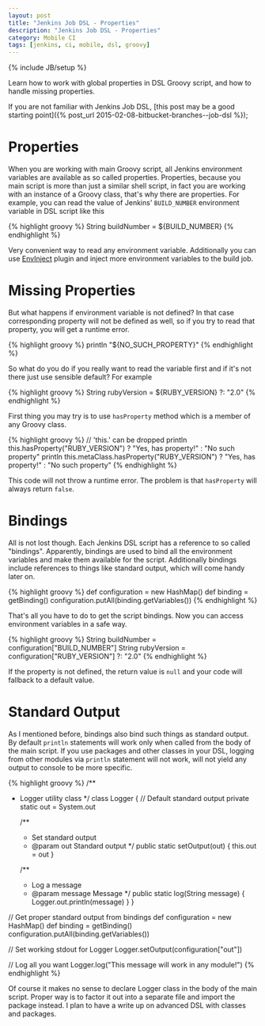 ```yaml
---
layout: post
title: "Jenkins Job DSL - Properties"
description: "Jenkins Job DSL - Properties"
category: Mobile CI
tags: [jenkins, ci, mobile, dsl, groovy]
---
```

{% include JB/setup %}

Learn how to work with global properties in DSL Groovy script, and how to handle missing properties.

<!--more-->

If you are not familiar with Jenkins Job DSL, [this post may be a good starting point]({% post_url 2015-02-08-bitbucket-branches--job-dsl %});

# Properties

When you are working with main Groovy script, all Jenkins environment variables are available as so called properties. Properties, because you main script is more than just a similar shell script, in fact you are working with an instance of a Groovy class, that's why there are properties. For example, you can read the value of Jenkins' `BUILD_NUMBER` environment variable in DSL script like this

{% highlight groovy %}
String buildNumber = ${BUILD_NUMBER}
{% endhighlight %}

Very convenient way to read any environment variable. Additionally you can use [EnvInject](https://wiki.jenkins-ci.org/display/JENKINS/EnvInject+Plugin) plugin and inject more environment variables to the build job.

# Missing Properties

But what happens if environment variable is not defined? In that case corresponding property will not be defined as well, so if you try to read that property, you will get a runtime error.

{% highlight groovy %}
println "${NO_SUCH_PROPERTY}"
{% endhighlight %}

So what do you do if you really want to read the variable first and if it's not there just use sensible default? For example

{% highlight groovy %}
String rubyVersion = ${RUBY_VERSION} ?: "2.0"
{% endhighlight %}

First thing you may try is to use `hasProperty` method which is a member of any Groovy class.

{% highlight groovy %}
// 'this.' can be dropped
println this.hasProperty("RUBY_VERSION") ? "Yes, has property!" : "No such property"
println this.metaClass.hasProperty("RUBY_VERSION") ? "Yes, has property!" : "No such property"
{% endhighlight %}

This code will not throw a runtime error. The problem is that `hasProperty` will always return `false`.

# Bindings

All is not lost though. Each Jenkins DSL script has a reference to so called "bindings". Apparently, bindings are used to bind all the environment variables and make them available for the script. Additionally bindings include references to things like standard output, which will come handy later on.

{% highlight groovy %}
def configuration = new HashMap()
def binding = getBinding()
configuration.putAll(binding.getVariables())
{% endhighlight %}

That's all you have to do to get the script bindings. Now you can access environment variables in a safe way.

{% highlight groovy %}
String buildNumber = configuration["BUILD_NUMBER"]
String rubyVersion = configuration["RUBY_VERSION"] ?: "2.0"
{% endhighlight %}

If the property is not defined, the return value is `null` and your code will fallback to a default value.

# Standard Output

As I mentioned before, bindings also bind such things as standard output. By default `println` statements will work only when called from the body of the main script. If you use packages and other classes in your DSL, logging from other modules via `println` statement will not work, will not yield any output to console to be more specific.

{% highlight groovy %}
/**
* Logger utility class
*/
class Logger {
    // Default standard output
    private static out = System.out

    /**
    * Set standard output
    * @param out Standard output
    */
    public static setOutput(out) {
        this.out = out
    }

    /**
    * Log a message
    * @param message Message
    */
    public static log(String message) {
        Logger.out.println(message)
    }
}

// Get proper standard output from bindings
def configuration = new HashMap()
def binding = getBinding()
configuration.putAll(binding.getVariables())

// Set working stdout for Logger
Logger.setOutput(configuration["out"])

// Log all you want
Logger.log("This message will work in any module!")
{% endhighlight %}

Of course it makes no sense to declare Logger class in the body of the main script. Proper way is to factor it out into a separate file and import the package instead. I plan to have a write up on advanced DSL with classes and packages.

